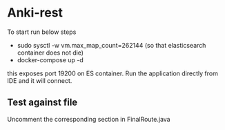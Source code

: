# Anki-rest
To start run below steps
- sudo sysctl -w vm.max_map_count=262144 (so that elasticsearch container does not die)
- docker-compose up -d

this exposes port 19200 on ES container. Run the application directly from IDE and it will connect.

## Test against file 
Uncomment the corresponding section in FinalRoute.java


